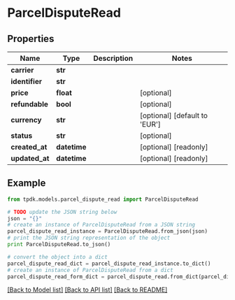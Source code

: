 # ParcelDisputeRead



## Properties

Name | Type | Description | Notes
------------ | ------------- | ------------- | -------------
**carrier** | **str** |  | 
**identifier** | **str** |  | 
**price** | **float** |  | [optional] 
**refundable** | **bool** |  | [optional] 
**currency** | **str** |  | [optional] [default to 'EUR']
**status** | **str** |  | [optional] 
**created_at** | **datetime** |  | [optional] [readonly] 
**updated_at** | **datetime** |  | [optional] [readonly] 

## Example

```python
from tpdk.models.parcel_dispute_read import ParcelDisputeRead

# TODO update the JSON string below
json = "{}"
# create an instance of ParcelDisputeRead from a JSON string
parcel_dispute_read_instance = ParcelDisputeRead.from_json(json)
# print the JSON string representation of the object
print ParcelDisputeRead.to_json()

# convert the object into a dict
parcel_dispute_read_dict = parcel_dispute_read_instance.to_dict()
# create an instance of ParcelDisputeRead from a dict
parcel_dispute_read_form_dict = parcel_dispute_read.from_dict(parcel_dispute_read_dict)
```
[[Back to Model list]](../README.md#documentation-for-models) [[Back to API list]](../README.md#documentation-for-api-endpoints) [[Back to README]](../README.md)


